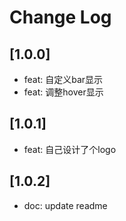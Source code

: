 # Change Log

## [1.0.0]

- feat: 自定义bar显示
- feat: 调整hover显示

## [1.0.1]

- feat: 自己设计了个logo

## [1.0.2]

- doc: update readme
